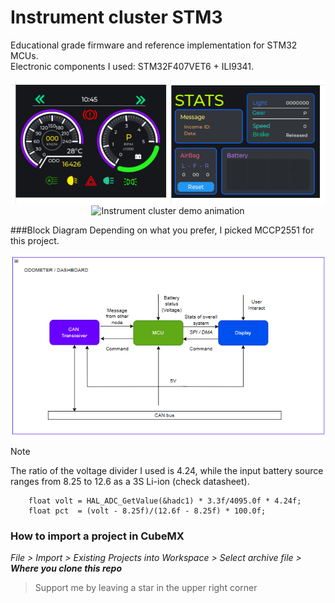 # Instrument cluster STM3
Educational grade firmware and reference implementation for STM32 MCUs.<br>
Electronic components I used: STM32F407VET6 + ILI9341.<br>
<div align="center">
  <img src="Img/d064f724-718f-4ddb-907f-fbcb4982ec22.png" alt="Comprehensive Layout" width="640" />
</div>
<div align="center">
  <img src="Img/IMG_0197.gif" alt="Instrument cluster demo animation" width="640" />
</div>

###Block Diagram
Depending on what you prefer, I picked MCCP2551 for this project.<br>

<div align="center">
  <img src="Img/blockdiagram.png" alt="Instrument cluster demo animation" width="640" />
</div>

> [!NOTE]
> The ratio of the voltage divider I used is 4.24, while the input battery source ranges from 8.25 to 12.6 as a 3S Li-ion (check datasheet).<br>
```
	float volt = HAL_ADC_GetValue(&hadc1) * 3.3f/4095.0f * 4.24f;
	float pct  = (volt - 8.25f)/(12.6f - 8.25f) * 100.0f;
```

### How to import a project in CubeMX
 _File > Import > Existing Projects into Workspace > Select archive file > ***Where you clone this repo***_
 > Support me by leaving a star in the upper right corner
